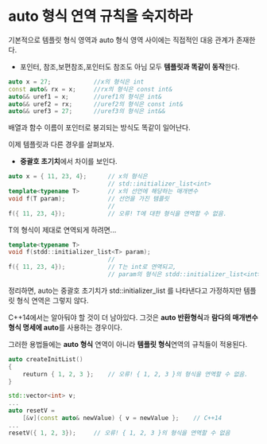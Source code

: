 auto 형식 연역 규칙을 숙지하라
============================
기본적으로 템플릿 형식 영역과 auto 형식 영역 사이에는 직접적인 대응 관계가 존재한다.

* 포인터, 참조,보편참조,포인터도 참조도 아님 모두 **템플릿과 똑같이 동작**한다.

```c++
auto x = 27;			//x의 형식은 int
const auto& rx = x;		//rx의 형식은 const int&
auto&& uref1 = x;		//uref1의 형식은 int&
auto&& uref2 = rx;		//uref2의 형식은 const int&
auto&& uref3 = 27;		//uref3의 형식은 int&& 
```

배열과 함수 이름이 포인터로 붕괴되는 방식도 똑같이 일어난다.

이제 템플릿과 다른 경우를 살펴보자.

* **중괄호 초기치**에서 차이를 보인다.

```c++
auto x = { 11, 23, 4};		// x의 형식은
							// std::initializer_list<int>
template<typename T>		// x의 선언에 해당하는 매개변수
void f(T param);			// 선언을 가진 템플릿
							//
f({ 11, 23, 4});			// 오류! T에 대한 형식을 연역할 수 없음.
```

T의 형식이 제대로 연역되게 하려면...

```c++
template<typename T>
void f(stdd::initializer_list<T> param);
							//
f({ 11, 23, 4});			// T는 int로 연역되고,
							// param의 형식은 stdd::initializer_list<int>로 연역됨.
```

정리하면, auto는 중괄호 초기치가 std::initializer_list 를 나타낸다고 가정하지만 템플릿 형식 연역은 그렇지 않다.

C++14에서는 알아둬야 할 것이 더 남아있다. 그것은 **auto 반환형식**과 **람다의 매개변수 형식 명세에 auto**를 사용하는 경우이다.

그러한 용법들에는 **auto 형식** 연역이 아니라 **템플릿 형식**연역의 규칙들이 적용된다.

```c++
auto createInitList()
{
	reuturn { 1, 2, 3 };	// 오류! { 1, 2, 3 }의 형식을 연역할 수 없음.
}
```

```c++
std::vector<int> v;
...
auto resetV = 
	[&v](const auto& newValue) { v = newValue };	// C++14
...
resetV({ 1, 2, 3});		// 오류! { 1, 2, 3 }의 형식을 연역할 수 없음
```

